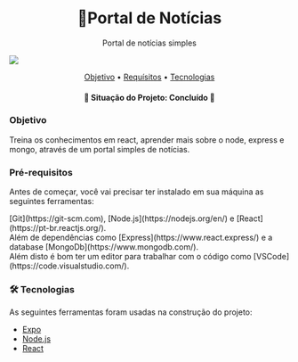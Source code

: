<h1 align="center">
    📰Portal de Notícias
</h1>
<p align="center">Portal de notícias simples</p>

<img src="https://img.shields.io/static/v1?label=PRs&message=Welcome&color=7153h6&style=for-the-badge&logo=GHOST"/>

<p align="center">
 <a href="#objetivo">Objetivo</a> •
 <a href="#requisitos">Requísitos</a> • 
 <a href="#tecnologias">Tecnologias</a>
</p>

<h4 align="center"> 
	🚧  Situação do Projeto: Concluído  🚧
</h4>

### Objetivo
<p id="objetivo">Treina os conhecimentos em react, aprender mais sobre o node, express e mongo, através de um portal simples de notícias.<p/>

### Pré-requisitos

<p id="requisitos">Antes de começar, você vai precisar ter instalado em sua máquina as seguintes ferramentas:</p>
[Git](https://git-scm.com), [Node.js](https://nodejs.org/en/) e [React](https://pt-br.reactjs.org/).
<br/>
Além de dependências como [Express](https://www.react.express/) e a database [MongoDb](https://www.mongodb.com/).
<br/>
Além disto é bom ter um editor para trabalhar com o código como [VSCode](https://code.visualstudio.com/).

### 🛠 Tecnologias

<p id="tecnologias">As seguintes ferramentas foram usadas na construção do projeto:</p>

- [Expo](https://expo.io/)
- [Node.js](https://nodejs.org/en/)
- [React](https://pt-br.reactjs.org/)

